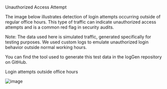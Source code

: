 Unauthorized Access Attempt

The image below illustrates detection of login attempts occurring outside of regular office hours. This type of traffic can indicate unauthorized access attempts and is a common red flag in security audits.

Note: The data used here is simulated traffic, generated specifically for testing purposes. We used custom logs to emulate unauthorized login behavior outside normal working hours.

You can find the tool used to generate this test data in the logGen repository on GitHub.

 Login attempts outside office hours

![image](https://github.com/user-attachments/assets/b6d97f1d-fb74-4a40-b41f-a5bb56e74ce2)
